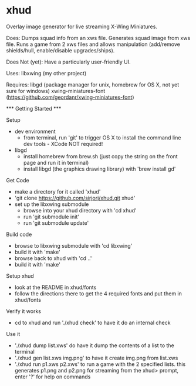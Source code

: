 # xhud
Overlay image generator for live streaming X-Wing Miniatures.



Does:
  Dumps squad info from an xws file.
  Generates squad image from xws file.
  Runs a game from 2 xws files and allows manipulation (add/remove shields/hull, enable/disable upgrades/ships).


Does Not (yet):
  Have a particularly user-friendly UI.


Uses:
  libxwing (my other project)


Requires:
  libgd (package manager for unix, homebrew for OS X, not yet sure for windows)
  xwing-miniatures-font (https://github.com/geordanr/xwing-miniatures-font)



*** Getting Started ***

Setup
  - dev environment
    - from terminal, run 'git' to trigger OS X to install the command line dev tools - XCode NOT required!
  - libgd
    - install homebrew from brew.sh (just copy the string on the front page and run it in terminal)
    - install libgd (the graphics drawing library) with 'brew install gd'

Get Code
  - make a directory for it called 'xhud'
  - 'git clone https://github.com/sirjorj/xhud.git xhud'
  - set up the libxwing submodule
    - browse into your xhud directory with 'cd xhud'
    - run 'git submodule init'
    - run 'git submodule update'

Build code
  - browse to libxwing submodule with 'cd libxwing'
  - build it with 'make'
  - browse back to xhud with 'cd ..'
  - build it with 'make'

Setup xhud
  - look at the README in xhud/fonts
  - follow the directions there to get the 4 required fonts and put them in xhud/fonts

Verify it works
  - cd to xhud and run './xhud check' to have it do an internal check

Use it
  - './xhud dump list.xws' do have it dump the contents of a list to the terminal
  - './xhud gen list.xws img.png' to have it create img.png from list.xws
  - './xhud run p1.xws p2.xws' to run a game with the 2 specified lists.
                               this generates p1.png and p2.png for streaming
                               from the xhud> prompt, enter '?' for help on commands
  
